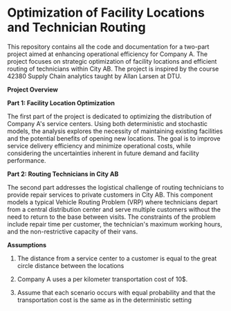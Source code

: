 # Optimization of Facility Locations and Technician Routing

This repository contains all the code and documentation for a two-part project aimed at enhancing operational efficiency for Company A. The project focuses on strategic optimization of facility locations and efficient routing of technicians within City AB. The project is inspired by the course 42380 Supply Chain analytics taught by Allan Larsen at DTU.

**Project Overview**

**Part 1: Facility Location Optimization**

The first part of the project is dedicated to optimizing the distribution of Company A's service centers. Using both deterministic and stochastic models, the analysis explores the necessity of maintaining existing facilities and the potential benefits of opening new locations. The goal is to improve service delivery efficiency and minimize operational costs, while considering the uncertainties inherent in future demand and facility performance.

**Part 2: Routing Technicians in City AB**

The second part addresses the logistical challenge of routing technicians to provide repair services to private customers in City AB. This component models a typical Vehicle Routing Problem (VRP) where technicians depart from a central distribution center and serve multiple customers without the need to return to the base between visits. The constraints of the problem include repair time per customer, the technician's maximum working hours, and the non-restrictive capacity of their vans.

**Assumptions**

1) The distance from a service center to a customer is equal to the great circle distance between the locations

2) Company A uses a per kilometer transportation cost of 10$.

3) Assume that each scenario occurs with equal probability and that the transportation cost is the same as in the deterministic setting
